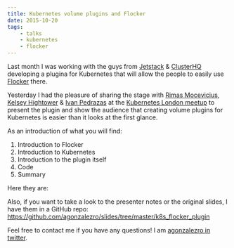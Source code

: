 ```yaml
---
title: Kubernetes volume plugins and Flocker
date: 2015-10-20
tags:
    - talks
    - kubernetes
    - flocker
---
```


Last month I was working with the guys from [Jetstack](http://www.jetstack.io/) & [ClusterHQ](https://clusterhq.com/) developing a plugina for Kubernetes that will allow the people to easily use [Flocker](https://clusterhq.com/flocker/introduction/) there.

Yesterday I had the pleasure of sharing the stage with [Rimas Mocevicius](https://twitter.com/Rimusz), [Kelsey Hightower](https://twitter.com/kelseyhightower) & [Ivan Pedrazas](https://twitter.com/ipedrazas) at the [Kubernetes London meetup](http://www.meetup.com/Kubernetes-London/events/226026848/) to present the plugin and show the audience that creating volume plugins for Kubernetes is easier than it looks at the first glance.

As an introduction of what you will find:

1. Introduction to Flocker
2. Introduction to Kubernetes
3. Introduction to the plugin itself
4. Code
5. Summary

Here they are:

<script async class="speakerdeck-embed" data-id="3994145341d746ae9db15f0f76c54d6b" data-ratio="1.33333333333333" src="//speakerdeck.com/assets/embed.js"></script>

Also, if you want to take a look to the presenter notes or the original slides, I have them in a GitHub repo: https://github.com/agonzalezro/slides/tree/master/k8s_flocker_plugin

Feel free to contact me if you have any questions! I am [agonzalezro in twitter](https://twitter.com/agoznalezro).

